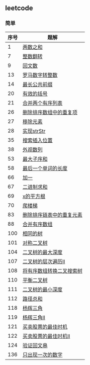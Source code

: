## leetcode

### 简单
|序号|题解|
|---|---|
|1|[两数之和](1.两数之和.md)|
|7|[整数翻转](7.整数翻转.md)|
|9|[回文数](9.回文数.md)|
|13|[罗马数字转整数](13.罗马数字转整数.md)|
|14|[最长公共前缀](14.最长公共前缀.md)|
|20|[有效的括号](20.有效的括号.md)|
|21|[合并两个有序列表](20.合并两个有序列表.md)|
|26|[删除排序数组中的重复项](26.删除排序数组中的重复项.md)|
|27|[移除元素](27.移除元素.md)|
|28|[实现strStr](28.实现strStr().md)|
|35|[搜索插入位置](35.搜索插入位置.md)|
|38|[外观数列](38.外观数列.md)|
|53|[最大子序和](53.最大子序和.md)|
|58|[最后一个单词的长度](58.最后一个单词的长度.md)|
|66|[加一](66.加一.md)|
|67|[二进制求和](67.二进制求和.md)|
|69|[x的平方根](69.x的平方根.md)|
|70|[爬楼梯](70.爬楼梯.md)|
|83|[删除排序链表中的重复元素](83.删除排序链表中的重复元素.md)|
|88|[合并有序数组](88.合并有序数组.md)|
|100|[相同的树](100.相同的树.md)|
|101|[对称二叉树](101.对称二叉树.md)|
|104|[二叉树的最大深度](104.二叉树的最大深度.md)|
|107|[二叉树的层次遍历II](107.二叉树的层次遍历II.md)|
|108|[将有序数组转换二叉搜索树](108.将有序数组转换二叉搜索树.md)|
|110|[平衡二叉树](110.平衡二叉树.md)|
|111|[二叉树的最小深度](111.二叉树的最小深度.md)|
|112|[路径总和](112.路径总和.md)|
|118|[杨辉三角](118.杨辉三角.md)|
|119|[杨辉三角II](119.杨辉三角II.md)|
|121|[买卖股票的最佳时机](121.买卖股票的最佳时机.md)|
|122|[买卖股票的最佳时机II](122.买卖股票的最佳时机II.md)|
|124|[验证回文串](125.验证回文串.md)|
|136|[只出现一次的数字](136.只出现一次的数字.md)|